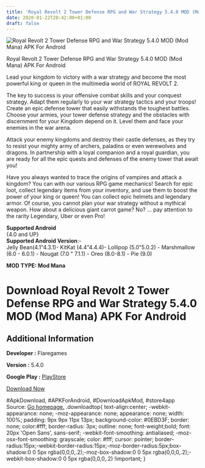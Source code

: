 ```yaml
---
title: 'Royal Revolt 2 Tower Defense RPG and War Strategy 5.4.0 MOD (Mod Mana) APK For Android'
date: 2020-01-22T20:42:00+01:00
draft: false
---
```


![Royal Revolt 2 Tower Defense RPG and War Strategy 5.4.0 MOD (Mod Mana) APK For Android](https://i2.wp.com/apkhome.net/wp-content/uploads/2020/01/Royal-Revolt-2-Tower-Defense-RPG-and-War-Strategy-5.4.0-MOD-Mod-Mana.png "Royal Revolt 2 Tower Defense RPG and War Strategy 5.4.0 MOD (Mod Mana) APK For Android")

  

Royal Revolt 2 Tower Defense RPG and War Strategy 5.4.0 MOD (Mod Mana) APK For Android

Lead your kingdom to victory with a war strategy and become the most powerful king or queen in the multimedia world of ROYAL REVOLT 2.

The key to success is your offensive combat skills and your conquest strategy. Adapt them regularly to your war strategy tactics and your troops! Create an epic defense tower that easily withstands the toughest battles. Choose your armies, your tower defense strategy and the obstacles with discernment for your Kingdom depend on it. Level them and face your enemies in the war arena.

Attack your enemy kingdoms and destroy their castle defenses, as they try to resist your mighty army of archers, paladins or even werewolves and dragons. In partnership with a loyal companion and a royal guardian, you are ready for all the epic quests and defenses of the enemy tower that await you!

Have you always wanted to trace the origins of vampires and attack a kingdom? You can with our various RPG game mechanics! Search for epic loot, collect legendary items from your inventory, and use them to boost the power of your king or queen! You can collect epic helmets and legendary armor. Of course, you cannot plan your war strategy without a mythical weapon. How about a delicious giant carrot game? No? ... pay attention to the rarity Legendary, Uber or even Pro!

**Supported Android**  
{4.0 and UP}  
**Supported Android Version**:-  
Jelly Bean(4.1"4.3.1)- KitKat (4.4"4.4.4)- Lollipop (5.0"5.0.2) - Marshmallow (6.0 - 6.0.1) - Nougat (7.0 " 7.1.1) - Oreo (8.0-8.1) - Pie (9.0)

**MOD TYPE: Mod Mana**

Download Royal Revolt 2 Tower Defense RPG and War Strategy 5.4.0 MOD (Mod Mana) APK For Android
===============================================================================================

Additional Information
----------------------

**Developer :** Flaregames

**Version :** 5.4.0

**Google Play :** [PlayStore](https://play.google.com/store/apps/details?id=com.flaregames.rrtournament)

  

[Download Now](https://store4app.co/post/royal-revolt-2-tower-defense-rpg-and-war-strategy-5-4-0-mod-mod-mana-apk-for-android_1579714243)

  
#ApkDownload, #APKForAndroid, #DownloadApkMod, #store4app  
Source: [Go homepage.](https://store4app.co/post/royal-revolt-2-tower-defense-rpg-and-war-strategy-5-4-0-mod-mod-mana-apk-for-android_1579714243) .downloadtop{ text-align:center; -webkit-appearance: none; -moz-appearance: none; appearance: none; width: 100%; padding: 9px 9px 11px 13px; background-color: #0EBD3F; border: none; color:#fff; border-radius: 3px; outline: none; font-weight;bold; font: 20px 'Open Sans', sans-serif; -webkit-font-smoothing: antialiased; -moz-osx-font-smoothing: grayscale; color: #fff; cursor: pointer; border-radius:15px;-webkit-border-radius:15px;-moz-border-radius:5px;box-shadow:0 0 5px rgba(0,0,0,.2);-moz-box-shadow:0 0 5px rgba(0,0,0,.2);-webkit-box-shadow:0 0 5px rgba(0,0,0,.2) !important; }
